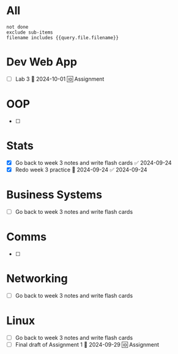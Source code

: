 # All
```tasks
not done
exclude sub-items
filename includes {{query.file.filename}}
```

# Dev Web App
- [ ] Lab 3 📅 2024-10-01 🆔 Assignment
# OOP
- [ ]
# Stats
- [x] Go back to week 3 notes and write flash cards ✅ 2024-09-24
- [x] Redo week 3 practice 📅 2024-09-24 ✅ 2024-09-24
# Business Systems
- [ ] Go back to week 3 notes and write flash cards
# Comms
- [ ]
# Networking
- [ ] Go back to week 3 notes and write flash cards
# Linux
- [ ] Go back to week 3 notes and write flash cards
- [ ] Final draft of Assignment 1 📅 2024-09-29 🆔 Assignment
